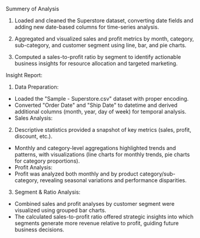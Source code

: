 Summery of Analysis

1. Loaded and cleaned the Superstore dataset, converting date fields and adding new date-based columns for time-series analysis.

2. Aggregated and visualized sales and profit metrics by month, category, sub-category, and customer segment using line, bar, and pie charts.

3. Computed a sales-to-profit ratio by segment to identify actionable business insights for resource allocation and targeted marketing.

 Insight Report:

1. Data Preparation:

- Loaded the "Sample - Superstore.csv" dataset with proper encoding.
- Converted "Order Date" and "Ship Date" to datetime and derived additional columns (month, year, day of week) for temporal analysis.
- Sales Analysis:

2. Descriptive statistics provided a snapshot of key metrics (sales, profit, discount, etc.).

- Monthly and category-level aggregations highlighted trends and patterns, with visualizations (line charts for monthly trends, pie charts for category proportions).
- Profit Analysis:
- Profit was analyzed both monthly and by product category/sub-category, revealing seasonal variations and performance disparities.

3. Segment & Ratio Analysis:

- Combined sales and profit analyses by customer segment were visualized using grouped bar charts.
- The calculated sales-to-profit ratio offered strategic insights into which segments generate more revenue relative to profit, guiding future business decisions. 

